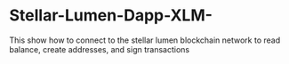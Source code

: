 # Stellar-Lumen-Dapp-XLM-
This show how to connect to the stellar lumen blockchain network to read balance, create addresses, and sign transactions
